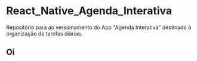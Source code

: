 # React_Native_Agenda_Interativa
Repositório para ao versionamento do App "Agenda Interativa" destinado à organização de tarefas diárias.

## Oi

